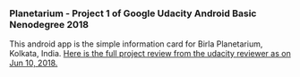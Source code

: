 ### Planetarium - Project 1 of Google Udacity Android Basic Nenodegree 2018
This android app is the simple information card for Birla Planetarium, Kolkata, India.
[Here is the full project review from the udacity reviewer as on Jun 10, 2018.](https://review.udacity.com/#!/reviews/1271091)
